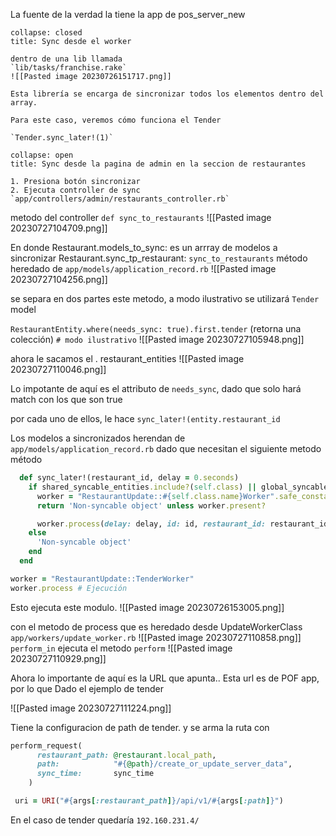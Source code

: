 
La fuente de la verdad la tiene la app de pos_server_new


```ad-note
collapse: closed
title: Sync desde el worker

dentro de una lib llamada
`lib/tasks/franchise.rake`
![[Pasted image 20230726151717.png]]

Esta librería se encarga de sincronizar todos los elementos dentro del array.

Para este caso, veremos cómo funciona el Tender

`Tender.sync_later!(1)`
```


```ad-note
collapse: open
title: Sync desde la pagina de admin en la seccion de restaurantes

1. Presiona botón sincronizar
2. Ejecuta controller de sync `app/controllers/admin/restaurants_controller.rb`
```

metodo del controller  `def sync_to_restaurants`
![[Pasted image 20230727104709.png]]

En donde
Restaurant.models_to_sync: es un arrray de modelos a sincronizar
Restaurant.sync_tp_restaurant:  `sync_to_restaurants` método heredado de `app/models/application_record.rb`
 ![[Pasted image 20230727104256.png]]

se separa en dos partes este metodo, a modo ilustrativo se utilizará `Tender` model

`RestaurantEntity.where(needs_sync: true).first.tender` (retorna una colección) `# modo ilustrativo`
![[Pasted image 20230727105948.png]]

ahora le sacamos el . restaurant_entities
![[Pasted image 20230727110046.png]]

Lo impotante de aquí es el attributo de `needs_sync`, dado que solo hará match con los que son true

por cada uno de ellos, le hace `sync_later!(entity.restaurant_id`

Los modelos a sincronizados herendan de `app/models/application_record.rb`
dado que necesitan el siguiente metodo método 

```ruby
  def sync_later!(restaurant_id, delay = 0.seconds)
    if shared_syncable_entities.include?(self.class) || global_syncable_entities.include?(self.class)
      worker = "RestaurantUpdate::#{self.class.name}Worker".safe_constantize
      return 'Non-syncable object' unless worker.present?

      worker.process(delay: delay, id: id, restaurant_id: restaurant_id, sync_time: Time.now.to_i)
    else
      'Non-syncable object'
    end
  end
```

```ruby
worker = "RestaurantUpdate::TenderWorker"
worker.process # Ejecución
```

Esto ejecuta este modulo.
![[Pasted image 20230726153005.png]]

con el metodo de process que es heredado desde UpdateWorkerClass `app/workers/update_worker.rb`
![[Pasted image 20230727110858.png]]
`perform_in` ejecuta el metodo `perform`
![[Pasted image 20230727110929.png]]

Ahora lo importante de aquí es la URL que apunta..
Esta url es de POF app, por lo que Dado el ejemplo de tender

![[Pasted image 20230727111224.png]] 

Tiene la configuracion de path de tender. y se arma la ruta con

```ruby
perform_request(
      restaurant_path: @restaurant.local_path,
      path:            "#{@path}/create_or_update_server_data",
      sync_time:       sync_time
    )
```

```ruby
 uri = URI("#{args[:restaurant_path]}/api/v1/#{args[:path]}")
```

En el caso de tender quedaría `192.160.231.4/`